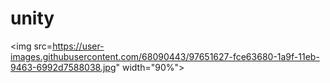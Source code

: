 # unity

<img src=https://user-images.githubusercontent.com/68090443/97651627-fce63680-1a9f-11eb-9463-6992d7588038.jpg" width="90%"></img>
